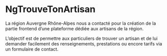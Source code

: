 # NgTrouveTonArtisan

La région Auvergne Rhône-Alpes nous a contacté pour la création de la partie frontend d’une
plateforme dédiée aux artisans de la région.

L’objectif est de permettre aux particuliers de trouver un artisan et de lui demander facilement
des renseignements, prestations ou encore tarifs via un formulaire de contact.

